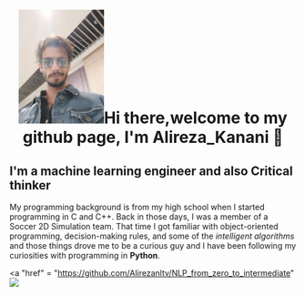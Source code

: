 <h1 align = "center"><img src="https://github.com/Alirezanltv/Gif_files/blob/main/IMG_20221210_203059.jpg" width="150" />Hi there,welcome to my github page, I'm Alireza_Kanani 👋</h1>

## I'm a machine learning engineer and also __Critical thinker__




  
My programming background is from my high school when I started programming in C and C++. Back in those days, I was a member of a Soccer 2D Simulation team. That time I got familiar with object-oriented programming, decision-making rules, and some of the _intelligent algorithms_ and those things drove me to be a curious guy and I have been following my curiosities with programming in __Python__.



<p align="left">
  
  <a "href" = "https://github.com/Alirezanltv/NLP_from_zero_to_intermediate"
     <img width="850" src = "https://dezyre.gumlet.io/images/blog/how-to-learn-nlp-from-scratch/image_88562057931633524561164.png?w=330&dpr=2.6"></a>
</p>
    

